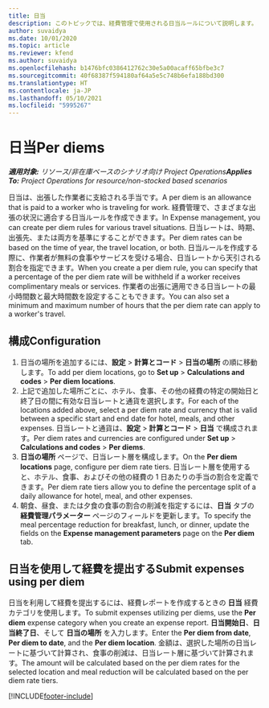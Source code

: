 ```yaml
---
title: 日当
description: このトピックでは、経費管理で使用される日当ルールについて説明します。
author: suvaidya
ms.date: 10/01/2020
ms.topic: article
ms.reviewer: kfend
ms.author: suvaidya
ms.openlocfilehash: b1476bfc0386412762c30e5a00acaff65bfbe3c7
ms.sourcegitcommit: 40f68387f594180af64a5e5c748b6efa188bd300
ms.translationtype: HT
ms.contentlocale: ja-JP
ms.lasthandoff: 05/10/2021
ms.locfileid: "5995267"
---
```

# <a name="per-diems"></a><span data-ttu-id="89e5a-103">日当</span><span class="sxs-lookup"><span data-stu-id="89e5a-103">Per diems</span></span>

<span data-ttu-id="89e5a-104">_**適用対象:** リソース/非在庫ベースのシナリオ向け Project Operations_</span><span class="sxs-lookup"><span data-stu-id="89e5a-104">_**Applies To:** Project Operations for resource/non-stocked based scenarios_</span></span>


<span data-ttu-id="89e5a-105">日当は、出張した作業者に支給される手当です。</span><span class="sxs-lookup"><span data-stu-id="89e5a-105">A per diem is an allowance that is paid to a worker who is traveling for work.</span></span> <span data-ttu-id="89e5a-106">経費管理で、さまざまな出張の状況に適合する日当ルールを作成できます。</span><span class="sxs-lookup"><span data-stu-id="89e5a-106">In Expense management, you can create per diem rules for  various travel situations.</span></span> <span data-ttu-id="89e5a-107">日当レートは、時期、出張先、または両方を基準にすることができます。</span><span class="sxs-lookup"><span data-stu-id="89e5a-107">Per diem rates can be based on the time of year, the travel location, or both.</span></span> <span data-ttu-id="89e5a-108">日当ルールを作成する際に、作業者が無料の食事やサービスを受ける場合、日当レートから天引される割合を指定できます。</span><span class="sxs-lookup"><span data-stu-id="89e5a-108">When you create a per diem  rule, you can specify that a percentage of the per diem rate will be withheld if a worker receives complimentary meals or services.</span></span> <span data-ttu-id="89e5a-109">作業者の出張に適用できる日当レートの最小時間数と最大時間数を設定することもできます。</span><span class="sxs-lookup"><span data-stu-id="89e5a-109">You can also set a minimum and maximum number of hours that the per diem rate can apply to a worker's travel.</span></span>

## <a name="configuration"></a><span data-ttu-id="89e5a-110">構成</span><span class="sxs-lookup"><span data-stu-id="89e5a-110">Configuration</span></span> 

1. <span data-ttu-id="89e5a-111">日当の場所を追加するには、**設定** > **計算とコード** > **日当の場所** の順に移動します。</span><span class="sxs-lookup"><span data-stu-id="89e5a-111">To add per diem locations, go to **Set up** > **Calculations and codes** > **Per diem locations**.</span></span>
2. <span data-ttu-id="89e5a-112">上記で追加した場所ごとに、ホテル、食事、その他の経費の特定の開始日と終了日の間に有効な日当レートと通貨を選択します。</span><span class="sxs-lookup"><span data-stu-id="89e5a-112">For each of the locations added above, select a per diem rate and currency that is valid between a specific start and end date for hotel, meals, and other expenses.</span></span> <span data-ttu-id="89e5a-113">日当レートと通貨は、**設定** > **計算とコード** > **日当** で構成されます。</span><span class="sxs-lookup"><span data-stu-id="89e5a-113">Per diem rates and currencies are configured under **Set up** > **Calculations and codes** > **Per diems**.</span></span>
3. <span data-ttu-id="89e5a-114">**日当の場所** ページで、日当レート層を構成します。</span><span class="sxs-lookup"><span data-stu-id="89e5a-114">On the **Per diem locations** page, configure per diem rate tiers.</span></span> <span data-ttu-id="89e5a-115">日当レート層を使用すると、ホテル、食事、およびその他の経費の 1 日あたりの手当の割合を定義できます。</span><span class="sxs-lookup"><span data-stu-id="89e5a-115">Per diem rate tiers allow you to define the percentage split of a daily allowance for hotel, meal, and other expenses.</span></span> 
4. <span data-ttu-id="89e5a-116">朝食、昼食、または夕食の食事の割合の削減を指定するには、**日当** タブの **経費管理パラメーター** ページのフィールドを更新します。</span><span class="sxs-lookup"><span data-stu-id="89e5a-116">To specify the meal percentage reduction for breakfast, lunch, or dinner, update the fields on the **Expense management parameters** page on the **Per diem** tab.</span></span> 
    
## <a name="submit-expenses-using-per-diem"></a><span data-ttu-id="89e5a-117">日当を使用して経費を提出する</span><span class="sxs-lookup"><span data-stu-id="89e5a-117">Submit expenses using per diem</span></span>
<span data-ttu-id="89e5a-118">日当を利用して経費を提出するには、経費レポートを作成するときの **日当** 経費カテゴリを使用します。</span><span class="sxs-lookup"><span data-stu-id="89e5a-118">To submit expenses utilizing per diems, use the **Per diem** expense category when you create an expense report.</span></span> <span data-ttu-id="89e5a-119">**日当開始日**、**日当終了日**、そして **日当の場所** を入力します。</span><span class="sxs-lookup"><span data-stu-id="89e5a-119">Enter the **Per diem from date**, **Per diem to date**,  and the **Per diem location**.</span></span> <span data-ttu-id="89e5a-120">金額は、選択した場所の日当レートに基づいて計算され、食事の削減は、日当レート層に基づいて計算されます。</span><span class="sxs-lookup"><span data-stu-id="89e5a-120">The amount will be calculated based on the per diem rates for the selected location and meal reduction will be calculated based on the per diem rate tiers.</span></span>


[!INCLUDE[footer-include](../includes/footer-banner.md)]